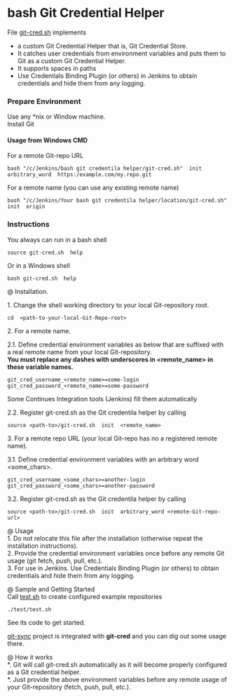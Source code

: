# bash Git Credential Helper
File [git-cred.sh](https://github.com/it3xl/bash-git-credential-helper/blob/master/git-cred.sh) implements
* a custom Git Credential Helper that is, Git Credential Store.
* It catches user credentials from environment variables and puts them to Git as a custom Git Credential Helper.
* It supports spaces in paths
* Use Credentials Binding Plugin (or others) in Jenkins to obtain credentials and hide them from any logging.

### Prepare Environment

Use any \*nix or Window machine.  
Install Git  

#### Usage from Windows CMD

For a remote Git-repo URL

    bash "/c/Jenkins/bash git credentila helper/git-cred.sh"  init  arbitrary_word  https:/example.com/my.repo.git

For a remote name (you can use any existing remote name)

    bash "/c/Jenkins/Your bash git credentila helper/location/git-cred.sh"  init  origin

### Instructions

You always can run in a bash shell

    source git-cred.sh  help
    
Or in a Windows shell

    bash git-cred.sh  help

@ Installation.

1\. Change the shell working directory to your local Git-repository root.

    cd  <path-to-your-local-Git-Repo-root>

2\. For a remote name.

2\.1. Define credential environment variables as below that are suffixed with a real remote name from your local Git-repository.  
**You must replace any dashes with underscores in \<remote_name\> in these variable names.**

    git_cred_username_<remote_name>=some-login
    git_cred_password_<remote_name>=some-password

Some Continues Integration tools (Jenkins) fill them automatically

2.2. Register git-cred.sh as the Git credentila helper by calling

    source <path-to>/git-cred.sh  init  <remote_name>

3\. For a remote repo URL (your local Git-repo has no a registered remote name).

3\.1. Define credential environment variables with an arbitrary word \<some_chars\>.

    git_cred_username_<some_chars>=another-login
    git_cred_password_<some_chars>=another-password

3\.2. Register git-cred.sh as the Git credentila helper by calling

    source <path-to>/git-cred.sh  init  arbitrary_word <remote-Git-repo-url>

@ Usage  
1\. Do not relocate this file after the installation (otherwise repeat the installation instructions).  
2\. Provide the credential environment variables once before any remote Git usage (git fetch, push, pull, etc.).  
3\. For use in Jenkins. Use Credentials Binding Plugin (or others) to obtain credentials and hide them from any logging.

@ Sample and Getting Started  
Call [test.sh](https://github.com/it3xl/bash-git-credential-helper/blob/master/test.sh) to create configured example repositories

    ./test/test.sh

See its code to get started.

[git-sync](https://github.com/it3xl/git-sync) project is integrated with **git-cred** and you can dig out some usage there.

@ How it works  
*. Git will call git-cred.sh automatically as it will become properly configured as a Git credential helper.  
*. Just provide the above environment variables before any remote usage of your Git-repository (fetch, push, pull, etc.).
